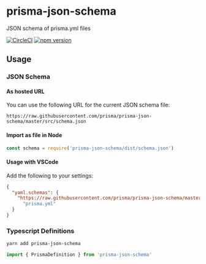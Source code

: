 # prisma-json-schema

JSON schema of prisma.yml files

[![CircleCI](https://circleci.com/gh/prisma/prisma-json-schema.svg?style=shield)](https://circleci.com/gh/prisma/prisma-json-schema) [![npm version](https://badge.fury.io/js/prisma-json-schema.svg)](https://badge.fury.io/js/prisma-json-schema)

## Usage

### JSON Schema

#### As hosted URL

You can use the following URL for the current JSON schema file:

```
https://raw.githubusercontent.com/prisma/prisma-json-schema/master/src/schema.json
```

#### Import as file in Node

```js
const schema = require('prisma-json-schema/dist/schema.json')
```

#### Usage with VSCode

Add the following to your settings:

```json
{
  "yaml.schemas": {
    "https://raw.githubusercontent.com/prisma/prisma-json-schema/master/src/schema.json":
      "prisma.yml"
  }
}
```

### Typescript Definitions

```sh
yarn add prisma-json-schema
```

```ts
import { PrismaDefinition } from 'prisma-json-schema'
```
